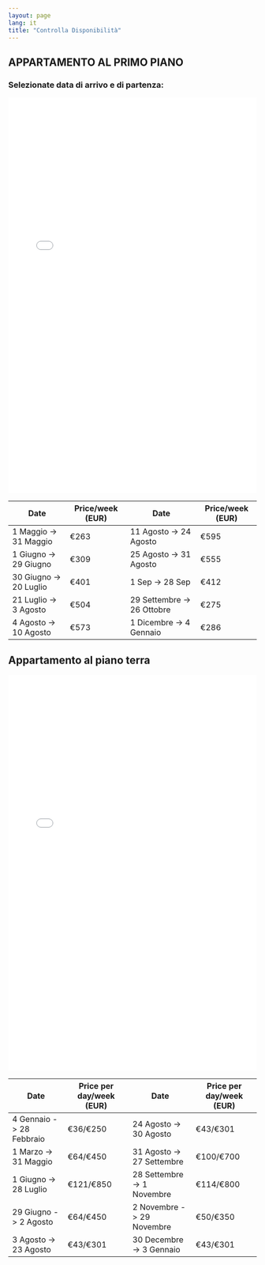 ```yaml
---
layout: page
lang: it
title: "Controlla Disponibilità"
---
```

## APPARTAMENTO AL PRIMO PIANO
### Selezionate data di arrivo e di partenza: 
<iframe src="/fullcalendar/demos/gcal.html" style="border: 0" width="100%" height="800" frameborder="0" scrolling="no"></iframe>

<div class="table-wrapper">
   <table class="alt">
   <thead>
   <tr>
   <th>Date</th>
   <th>Price/week (EUR)</th>
   <th>Date</th>
   <th>Price/week (EUR)</th>
   </tr>
   </thead>
   <tbody>
   <tr>
   <td>1 Maggio -> 31 Maggio</td>
   <td>€263</td>
   <td>11 Agosto -> 24 Agosto</td>
   <td>€595</td>
   </tr>
   <tr>
   <td>1 Giugno -> 29 Giugno </td>
   <td>€309</td>
   <td>25 Agosto -> 31 Agosto</td>
   <td>€555</td>
   </tr>
   <tr>
   <td>30 Giugno -> 20 Luglio</td>
   <td>€401</td>
   <td>1 Sep -> 28 Sep</td>
   <td>€412</td>
   </tr>
   <tr>
   <td>21 Luglio -> 3 Agosto</td>
   <td>€504</td>
   <td>29 Settembre -> 26 Ottobre</td>
   <td>€275</td>
   </tr>
   <tr>
   <td>4 Agosto -> 10 Agosto</td>
   <td>€573</td>
   <td>1 Dicembre -> 4 Gennaio</td>
   <td>€286</td>
   </tr>
   </tbody>
   </table>
</div>

## Appartamento al piano terra
<iframe src="/fullcalendar/demos/gcal.html" style="border: 0" width="100%" height="800" frameborder="0" scrolling="no"></iframe>

 <div class="table-wrapper">
   <table class="alt">
   <thead>
   <tr>
   <th>Date</th>
   <th>Price per day/week (EUR)</th>
   <th>Date</th>
   <th>Price per day/week (EUR)</th>
   </tr>
   </thead>
   <tbody>
   <tr>
   <td>4 Gennaio -> 28 Febbraio</td>
   <td>€36/€250</td>
   <td>24 Agosto -> 30 Agosto</td>
   <td>€43/€301</td>
   </tr>
   <tr>
   <td>1 Marzo -> 31 Maggio</td>
   <td>€64/€450</td>
   <td>31 Agosto -> 27 Settembre</td>
   <td>€100/€700</td>
   </tr>
   <tr>
   <td>1 Giugno -> 28 Luglio </td>
   <td>€121/€850</td>
   <td>28 Settembre -> 1 Novembre</td>
   <td>€114/€800</td>
   </tr>
   <tr>
   <td>29 Giugno -> 2 Agosto</td>
   <td>€64/€450</td>
   <td>2 Novembre -> 29 Novembre</td>
   <td>€50/€350</td>
   </tr>
   <tr>
   <td>3 Agosto -> 23 Agosto</td>
   <td>€43/€301</td>
   <td>30 Decembre -> 3 Gennaio</td>
   <td>€43/€301</td>
   </tr>
   </tbody>
   </table>
  </div>
